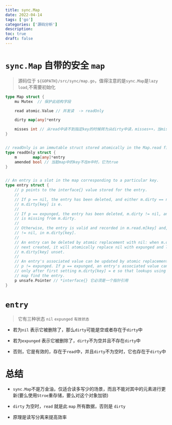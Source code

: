 ```yaml
---
title: sync.Map
date: 2022-04-14
tags: ['go']
categories: ['源码分析']
description: 
toc: true
draft: false
---
```


# `sync.Map` 自带的安全 `map`

> 源码位于 `${GOPATH}/src/sync/map.go`，值得注意的是`sync.Map`是`lazy load`,不需要初始化

<!--more-->

```go
type Map struct {
	mu Mutex  // 保护此结构字段

	read atomic.Value // 并发读  -> readOnly

	dirty map[any]*entry

	misses int // 从read中读不到指定key的时候转为从dirty中读，misses++，当misses大于dirty长度时
}


// readOnly is an immutable struct stored atomically in the Map.read field.
type readOnly struct {
	m       map[any]*entry
	amended bool // 当脏map中的key不在m中时，它为true
}


// An entry is a slot in the map corresponding to a particular key.
type entry struct {
	// p points to the interface{} value stored for the entry.
	//
	// If p == nil, the entry has been deleted, and either m.dirty == nil or
	// m.dirty[key] is e.
	//
	// If p == expunged, the entry has been deleted, m.dirty != nil, and the entry
	// is missing from m.dirty.
	//
	// Otherwise, the entry is valid and recorded in m.read.m[key] and, if m.dirty
	// != nil, in m.dirty[key].
	//
	// An entry can be deleted by atomic replacement with nil: when m.dirty is
	// next created, it will atomically replace nil with expunged and leave
	// m.dirty[key] unset.
	//
	// An entry's associated value can be updated by atomic replacement, provided
	// p != expunged. If p == expunged, an entry's associated value can be updated
	// only after first setting m.dirty[key] = e so that lookups using the dirty
	// map find the entry.
	p unsafe.Pointer // *interface{} 它必须是一个指针引用
}
```

# `entry`

> 它有三种状态 `nil` `expunged` `有效状态` 

+ 若为`nil` 表示它被删除了，那么`dirty`可能是空或者存在于`dirty`中

+ 若为`expunged` 表示它被删除了，`dirty`不为空并且不存在`dirty`中

+ 否则，它是有效的，存在于`read`中，并且`dirty`不为空时，它也存在于`dirty`中



# 总结

+ `sync.Map`不是万金油，仅适合读多写少的场景，而且不能对其中的元素进行更新(要么使用`Stroe`重存储，要么对这个对象加锁)

+ `dirty` 为空时，`read` 就是此 `map` 所有数据，否则是 `dirty`

+ 原理是读写分离来提高效率